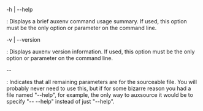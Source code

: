 -h | --help

:   Displays a brief auxenv command usage summary. If used, this option must be the only option
    or parameter on the command line.

-v | --version

:   Displays auxenv version information. If used, this option must be the only option
    or parameter on the command line.

--

:   Indicates that all remaining parameters are for the sourceable file. You will
    probably never need to use this, but if for some bizarre reason you had a file
    named "--help", for example, the only way to auxsource it would be to specify
    "-- --help" instead of just "--help".
